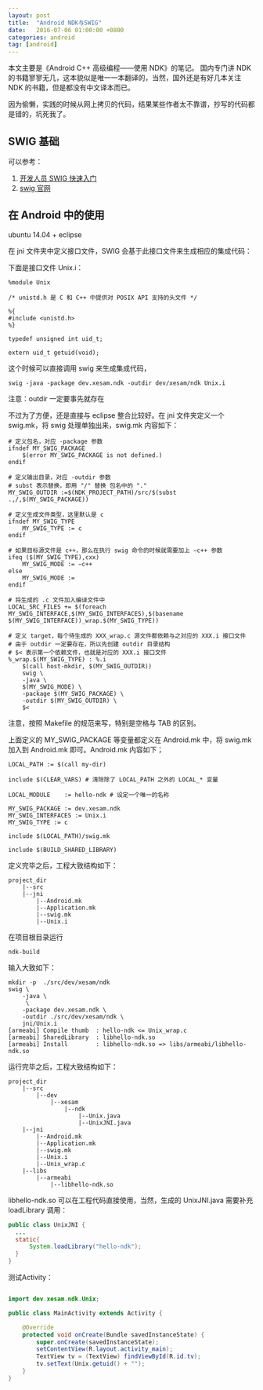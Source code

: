 ```yaml
---
layout: post
title:  "Android NDK与SWIG"
date:   2016-07-06 01:00:00 +0800
categories: android
tag: [android]
---
```


本文主要是《Android C++ 高级编程——使用 NDK》的笔记。
国内专门讲 NDK 的书籍寥寥无几，这本貌似是唯一一本翻译的，当然，国外还是有好几本关注 NDK 的书籍，但是都没有中文译本而已。

因为偷懒，实践的时候从网上拷贝的代码，结果某些作者太不靠谱，抄写的代码都是错的，坑死我了。

## SWIG 基础

可以参考：

1. [开发人员 SWIG 快速入门](http://www.ibm.com/developerworks/cn/aix/library/au-swig/)
2. [swig 官网](http://www.swig.org/)

## 在 Android 中的使用

ubuntu 14.04 + eclipse 

在 jni 文件夹中定义接口文件，SWIG 会基于此接口文件来生成相应的集成代码：

下面是接口文件 Unix.i：

```shell
%module Unix

/* unistd.h 是 C 和 C++ 中提供对 POSIX API 支持的头文件 */

%{
#include <unistd.h>	
%}

typedef unsigned int uid_t;

extern uid_t getuid(void);

```

这个时候可以直接调用 swig 来生成集成代码，

```shell
swig -java -package dev.xesam.ndk -outdir dev/xesam/ndk Unix.i
```

注意：outdir 一定要事先就存在


不过为了方便，还是直接与 eclipse 整合比较好。在 jni 文件夹定义一个 swig.mk，将 swig 处理单独出来，swig.mk 内容如下：

```shell
# 定义包名，对应 -package 参数
ifndef MY_SWIG_PACKAGE
	$(error MY_SWIG_PACKAGE is not defined.)
endif

# 定义输出目录，对应 -outdir 参数
# subst 表示替换，即用 "/" 替换 包名中的 "."
MY_SWIG_OUTDIR :=$(NDK_PROJECT_PATH)/src/$(subst .,/,$(MY_SWIG_PACKAGE))

# 定义生成文件类型，这里默认是 c
ifndef MY_SWIG_TYPE
	MY_SWIG_TYPE := c
endif

# 如果目标源文件是 c++，那么在执行 swig 命令的时候就需要加上 −c++ 参数
ifeq ($(MY_SWIG_TYPE),cxx)
	MY_SWIG_MODE := −c++
else
	MY_SWIG_MODE :=
endif

# 将生成的 .c 文件加入编译文件中
LOCAL_SRC_FILES += $(foreach MY_SWIG_INTERFACE,$(MY_SWIG_INTERFACES),$(basename $(MY_SWIG_INTERFACE))_wrap.$(MY_SWIG_TYPE))

# 定义 target，每个待生成的 XXX_wrap.c 源文件都依赖与之对应的 XXX.i 接口文件 
# 由于 outdir 一定要存在，所以先创建 outdir 目录结构
# $< 表示第一个依赖文件，也就是对应的 XXX.i 接口文件 
%_wrap.$(MY_SWIG_TYPE) : %.i
	$(call host-mkdir, $(MY_SWIG_OUTDIR))
	swig \
	-java \
	$(MY_SWIG_MODE) \
	-package $(MY_SWIG_PACKAGE) \
	-outdir $(MY_SWIG_OUTDIR) \
	$<
```
注意，按照 Makefile 的规范来写，特别是空格与 TAB 的区别。

上面定义的 MY_SWIG_PACKAGE 等变量都定义在 Android.mk 中，将 swig.mk 加入到 Android.mk 即可。Android.mk 内容如下；

```shell
LOCAL_PATH := $(call my-dir)

include $(CLEAR_VARS) # 清除除了 LOCAL_PATH 之外的 LOCAL_* 变量

LOCAL_MODULE    := hello-ndk # 设定一个唯一的名称

MY_SWIG_PACKAGE := dev.xesam.ndk
MY_SWIG_INTERFACES := Unix.i
MY_SWIG_TYPE := c

include $(LOCAL_PATH)/swig.mk

include $(BUILD_SHARED_LIBRARY)
```

定义完毕之后，工程大致结构如下：

	project_dir
		|--src
		|--jni
			|--Android.mk
			|--Application.mk
			|--swig.mk
			|--Unix.i
		
在项目根目录运行 

```shell
ndk-build
```
输入大致如下：

```
mkdir -p  ./src/dev/xesam/ndk
swig \
	-java \
	 \
	-package dev.xesam.ndk \
	-outdir ./src/dev/xesam/ndk \
	jni/Unix.i
[armeabi] Compile thumb  : hello-ndk <= Unix_wrap.c
[armeabi] SharedLibrary  : libhello-ndk.so
[armeabi] Install        : libhello-ndk.so => libs/armeabi/libhello-ndk.so

```
运行完毕之后，工程大致结构如下：

	project_dir
		|--src
			|--dev
				|--xesam
					|--ndk
						|--Unix.java
						|--UnixJNI.java
		|--jni
			|--Android.mk
			|--Application.mk
			|--swig.mk
			|--Unix.i
			|--Unix_wrap.c
		|--libs
			|--armeabi
				|--libhello-ndk.so
				

libhello-ndk.so 可以在工程代码直接使用，当然，生成的 UnixJNI.java 需要补充 loadLibrary 调用：

```java
public class UnixJNI {
  ...
  static{
	  System.loadLibrary("hello-ndk");
  }
}
```

测试Activity：
 
```java

import dev.xesam.ndk.Unix;

public class MainActivity extends Activity {

	@Override
	protected void onCreate(Bundle savedInstanceState) {
		super.onCreate(savedInstanceState);
		setContentView(R.layout.activity_main);
		TextView tv = (TextView) findViewById(R.id.tv);
		tv.setText(Unix.getuid() + "");
	}
}

```